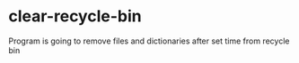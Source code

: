# clear-recycle-bin
Program is going to remove files and dictionaries after set time from recycle bin
